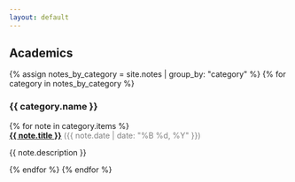```yaml
---
layout: default
---
```


## Academics

{% assign notes_by_category = site.notes | group_by: "category" %}
{% for category in notes_by_category %}
  <h3>{{ category.name }}</h3>
  {% for note in category.items %}
    <div>
      <strong><a href="{{ note.url }}">{{ note.title }}</a></strong>
      <span style="color: grey;">({{ note.date | date: "%B %d, %Y" }})</span>
      <p>{{ note.description }}</p>
    </div>
  {% endfor %}
{% endfor %}